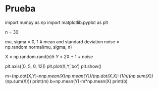 # Prueba
import numpy as np
import matplotlib.pyplot as plt

n = 30

mu, sigma = 0, 1 # mean and standard deviation
noise = np.random.normal(mu, sigma, n)

X = np.random.rand(n)*5
Y = 2*X + 1 + noise

plt.axis([0, 5, 0, 12])
plt.plot(X,Y,'bo')
plt.show()

m=(np.dot(X,Y)-n*np.mean(X)*np.mean(Y))/(np.dot(X,X)-(1/n)*(np.sum(X))*(np.sum(X)))
print(m)
b=np.mean(Y)-m*np.mean(X)
print(b)
